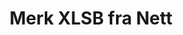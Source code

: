 ---
############################# Static ############################
layout: "auto-gen-annotation"

############################# Head ############################
head_title: "Nett XLSB Annotation API Annotate i C#"
head_description: "Net API for å lage og kommentere populære merknadstyper fra XLSB, bilder, tegninger og dokumentfilformater."

############################# Header ############################
title: "Merk XLSB fra Nett"
description: ""
bg_image: "https://cms.admin.containerize.com/templates/aspose/App_Themes/V3/images/bg/header1.png"
bg_overlay: false
button:
    enable: true
    icon: "fas fa-arrow-down"
    label: "Last ned gratis prøveversjon"
    link: "https://downloads.groupdocs.com/annotation/net"

############################# About ############################
about:
    enable: true
    title: "Om GroupDocs.Annotation for Net API"
    content: |
        GroupDocs.Annotation for Net API er et bibliotek som lar deg legge til merknader til PDF, Word og andre dokumenter på Mac, Windows eller Ubuntu. [GroupDocs.Annotation for Net](/annotation/net) er en innebygd Net API for å administrere merknader med omfattende støtte for å lage, legge til, redigere, slette, trekke ut og eksportere merknader fra bilder og diverse andre dokumenter. Den fullstendige listen over støttede dokumentformater kan du se på denne [siden](https://docs.groupdocs.com/annotation/net/supported-document-formats/).
        Dette biblioteket lar deg jobbe ikke bare med XLSB-dokumenter, men også med mange andre typer dokumenter som Word, Excel, PowerPoint, Outlook-e-post, Visio, Adobe, OpenDocument, OpenOffice, Photoshop, AutoCad og mange andre.
        GroupDocs.Annotation for Net API lar deg opprette og legge til nye notater, redigere merknader, trekke ut kommentarer, merknader og fjerne dem fra dokumenter. Biblioteket støtter 13 forskjellige merknadstyper, inkludert tekst, polylinje, område, understreking, punkt, vannmerke, pil, ellipse, teksterstatning, avstand, tekstfelt, ressursredaksjon i PDF, HTML, Microsoft Word-dokumenter, regneark, diagrammer, presentasjoner, tegninger, bilder og mange andre filformater.
        Eksemplet (se nedenfor) viser hvordan du arbeider med XLSB-dokumentet. I dette eksemplet kan du se hovedtrinnene for hvordan du arbeider med GroupDocs. Merknad: Konfigurer en lisens, åpne et dokument du vil jobbe med, opprette en merknad, legge til dataobjekter for å angi merknadsegenskaper i henhold til dine krav og lagre resultatet på ønsket sted. Du kan også se mer detaljert på de støttede funksjonene på vår [github side](https://github.com/groupdocs-annotation/GroupDocs.Annotation-for-.NET), eller i vår produkt [dokumentasjon](https://docs.groupdocs.com/annotation/net/getting-started/).

############################# Steps ############################
howTo_Add:
steps_Add:
    enable: true
    title_left: "Trinn for å legge til merknader til XLSB i Net"
    content_left: |
        [GroupDocs.Annotation](/annotation/net/) gjør det enkelt for Net-utviklere å legge til ulike merknadstyper til XLSB-filer i en hvilken som helst Net-basert applikasjon ved å implementere noen få enkle trinn.
        *   Lag svarobjekter med kommentar og dato.
        *   Opprett AreaAnnotation-objekt, angi områdealternativer og legg til svar.
        *   Opprett Annotator-objekt og legg til områdeanmerkning.
        *   Lagre utdatafil.
    title_right: "Systemkrav"
    content_right: |
        GroupDocs.Annotation for Net APIer støttes på alle større plattformer og operativsystemer. Før du utfører koden nedenfor, sørg for at du har følgende forutsetninger installert på systemet ditt.
        *   Operativsystemer: Microsoft Windows, Linux, MacOS
        *   Utviklingsmiljøer: Visual Studio, Xamarin, MonoDevelop
        *   Frameworks: .NET Framework, .NET Standard, .NET Core, Mono
        *   Last ned den nyeste versjonen av GroupDocs.Annotation for .NET fra [NuGet](https://www.nuget.org/packages/groupdocs.annotation)

############################# Preview ############################
preview_Add:
    enable: true
    title: Forhåndsvisning av merknader og kodeeksempel
    content: |
        ![Annotation preview image](https://docs.groupdocs.com/annotation/java/images/add-text-field-annotation.png)
    code: |
        ```cs
        //Add text field annotation to the document from local disk
        using (Annotator annotator = new Annotator("input.bmp"))
        {
            TextFieldAnnotation textField = new TextFieldAnnotation
            {
                BackgroundColor = 65535,
                Box = new Rectangle(100, 100, 100, 100),
                CreatedOn = DateTime.Now,
                Text = "Some text",
                FontColor = 65535,
                FontSize = 12,
                Message = "This is text field annotation",
                Opacity = 0.7,
                PageNumber = 0,
                PenStyle = PenStyle.Dot,
                PenWidth = 3,
                FontFamily = "Arial",
                TextHorizontalAlignment = HorizontalAlignment.Center,
                Replies = new List
                {
                    new Reply
                    {
                        Comment = "First comment",
                        RepliedOn = DateTime.Now
                    },
                    new Reply
                    {
                        Comment = "Second comment",
                        RepliedOn = DateTime.Now
                    }
                }
            };
            annotator.Add(textField);
            annotator.Save("result.bmp");
        }
        ```

############################# Steps ############################
howTo_Remove:
steps_Remove:
    enable: true
    title_left: "Trinn for å fjerne merknader fra XLSB i Net"
    content_left: |
        [GroupDocs.Annotation](/annotation/net/) gjør det enklere for Net-utviklere å fjerne merknadsdetaljer fra XLSB-filer i en hvilken som helst Net-basert applikasjon ved å implementere noen få enkle trinn.
        *   Lag svarobjekter med kommentar og dato.
        *   Instantier SaveOptions-objektet og sett AnnotationTypes = AnnotationType.None.
        *   Anrop lagringsmetode med resulterende dokumentbane eller strøm og SaveOptions-objekt.

############################# Preview ############################
preview_Remove:
    enable: true
    code: |
        ```cs
        // 1- How to remove annotation from document using annotation index
        
        using (Annotator annotator = new Annotator("result.bmp"))
        {
            annotator.Remove(0);
            annotator.Save("removed.bmp");
        }
        
        // 2- How to remove annotation from document using annotation object
        
        using (Annotator annotator = new Annotator("result.bmp"))
        {
            var tmp = annotator.Get();
            annotator.Remove(tmp[0]);
            annotator.Save("removed.bmp");
        }
        
        // 3- How to remove some annotations from document using list of ID’s
        
        using (Annotator annotator = new Annotator("result.bmp"))
        {
            var idList = new List{1, 2, 3};
            annotator.Remove(idList);
            annotator.Save("removed.bmp");
        }
        
        // 4- How to remove some annotations from document using list of annotations
        
        using (Annotator annotator = new Annotator("result.bmp"))
        {
            var tmp = annotator.Get();
            annotator.Remove(tmp);
            annotator.Save("removed.bmp");
        }
        ```

############################# Steps ############################
howTo_Edit:
steps_Edit:
    enable: true
    title_left: "Trinn for å redigere merknader fra XLSB i Net"
    content_left: |
        [GroupDocs.Annotation](/annotation/net/) gjør det enklere for Net-utviklere å oppdatere ulike merknadsegenskaper fra XLSB-filer i en hvilken som helst Net-basert applikasjon ved å implementere noen få enkle trinn.
        *   Instantier Annotator-objekt med inndatadokumentbane eller strøm med instansierte LoadOptions med ImportAnnotations = true.
        *   Opprett en AnnotationBase-implementering og sett ID-en til den eksisterende merknaden (hvis merknaden med den ID-en ikke blir funnet, vil ingenting bli endret) eller stiliste med merknader (alle eksisterende merknader vil bli fjernet).
        *   Anrop oppdateringsmetode for Annotator-objekt med beståtte merknader.
        *   Anrop lagringsmetode med resulterende dokumentbane eller strøm og SaveOptions-objekt.

############################# Preview ############################
preview_Edit:
    enable: true
    code: |
        ```cs
        // open annotated document
        using (Annotator annotator = new Annotator("result.bmp"))
        {
            //assuming we are going to change some properties of existing annotation
                AreaAnnotation updated = new AreaAnnotation
                    {
                            // It's important to set existed annotation Id
                            Id = 1,
                            BackgroundColor = 255,
                            Box = new Rectangle(0, 0, 50, 200),
                            CreatedOn = DateTime.Now,
                            Message = "This is updated annotation",
                            Replies = new List
                            {
                                new Reply
                                {
                                    Comment = "Updated first comment",
                                    RepliedOn = DateTime.Now
                                },
                                new Reply
                                {
                                    Comment = "Updated second comment",
                                    RepliedOn = DateTime.Now
                                }
                            }
                        };
                // update annotation
                annotator.Update(updated);
                annotator.Save("result.bmp");
        }
        ```

############################# Steps ############################
howTo_Extract:
steps_Extract:
    enable: true
    title_left: "Trinn for å trekke ut merknader fra XLSB i Net"
    content_left: |
        [GroupDocs.Annotation](/annotation/net/) gjør det enkelt for Net-utviklere å kommentere dokumenter og trekke ut merknadsinformasjon fra XLSB-filer i en hvilken som helst Net-basert applikasjon ved å implementere noen få enkle trinn.
        *   Lag svarobjekter med kommentar og dato.
        *   Instantier LoadOptions-objektet og kall SetImportAnnotations med sant argument.
        *   Definer variabel med typen List.
        *   Ring hent-metoden og returner resultatet til variabelen ovenfor.

############################# Preview ############################
preview_Extract:
    enable: true
    code: |
        ```cs
        // for using this example input file ("annotated.bmp") must be with annotations
        using (Annotator annotator = new Annotator("annotated.bmp"))
        {
            List annotations = annotator.Get();
            XmlSerializer formatter = new XmlSerializer(typeof(List));
            using (FileStream fs = new FileStream("annotations.xml", FileMode.Create))
            {
                fs.SetLength(0);
                formatter.Serialize(fs, annotations);
            }
        }
        ```

############################# Demos ############################
demos:
    enable: true
    title: "Live-demoer for å legge til, fjerne, redigere, trekke ut merknader til dokumenter og bilder"
    content: |
        Legg til, fjern, rediger og trekk ut merknader til XLSB-filen akkurat nå ved å gå til nettstedet [GroupDocs.Annotation Live Demos](https://products.groupdocs.app/annotation/family). Live-demoen har følgende fordeler

############################# About Formats ############################
about_formats:
    enable: true
    format:
        # format loop
        - icon: "far fa-file-xlsb"
          title: "Om XLSB filformat"
          content: |
            XLSB-filformatet spesifiserer Excel Binary File Format, som er en samling av poster og strukturer som spesifiserer Excel-arbeidsbokinnhold. Innholdet kan inkludere ustrukturerte eller semistrukturerte tabeller med tall, tekst, eller både tall og tekst, formler, eksterne dataforbindelser, diagrammer og bilder. I motsetning til XLSX (som er basert på Open XML-filformat), representerer XLSB en binær Excel-arbeidsbokfil. XLSB-filer kan leses og skrives til raskere, noe som gjør dem nyttige for arbeid med store filer. XLSB brukes sjelden til å lagre arbeidsbøker da XLSX (og tidligere XLS) er de vanligste brukervalgte filformatene for lagring av arbeidsbøker. Den kan åpnes av Microsoft Office 2007 og nyere.

          link: "https://docs.fileformat.com/image/xlsb/"

############################# More Formats ############################
more_formats:
    enable: true
    title: "Arbeide med andre populære dokumentformater"
    content: |
        Oppdater merknadsegenskaper fra noen av de populære filformatene som angitt nedenfor.
    format:
        # format loop
        - name: "Annotate PDF document"
          link: "https://products.groupdocs.com/annotation/net/pdf/"
          description: "Adobe Portable Document Format"

        # format loop
        - name: "Annotate DOC document"
          link: "https://products.groupdocs.com/annotation/net/doc/"
          description: "Microsoft Word Document"

        # format loop
        - name: "Annotate DOCM document"
          link: "https://products.groupdocs.com/annotation/net/docm/"
          description: "Microsoft Word Macro-Enabled Document"

        # format loop
        - name: "Annotate DOCX document"
          link: "https://products.groupdocs.com/annotation/net/docx/"
          description: "Microsoft Word Open XML Document"

        # format loop
        - name: "Annotate DOT document"
          link: "https://products.groupdocs.com/annotation/net/dot/"
          description: "Microsoft Word Document Template"

        # format loop
        - name: "Annotate DOTX document"
          link: "https://products.groupdocs.com/annotation/net/dotx/"
          description: "Word Open XML Document Template"

        # format loop
        - name: "Annotate RTF document"
          link: "https://products.groupdocs.com/annotation/net/rtf/"
          description: "Rich Text Document"

        # format loop
        - name: "Annotate ODT document"
          link: "https://products.groupdocs.com/annotation/net/odt/"
          description: "Open Document Text"

        # format loop
        - name: "Annotate XLS document"
          link: "https://products.groupdocs.com/annotation/net/xls/"
          description: "Microsoft Excel Binary File Format"

        # format loop
        - name: "Annotate XLSX document"
          link: "https://products.groupdocs.com/annotation/net/xlsx/"
          description: "Microsoft Excel Open XML Spreadsheet"

        # format loop
        - name: "Annotate XLSM document"
          link: "https://products.groupdocs.com/annotation/net/xlsm/"
          description: "Microsoft Excel Macro-Enabled Spreadsheet"

        # format loop
        - name: "Annotate XLSB document"
          link: "https://products.groupdocs.com/annotation/net/xlsb/"
          description: "Microsoft Excel Binary Worksheet"

        # format loop
        - name: "Annotate ODS document"
          link: "https://products.groupdocs.com/annotation/net/ods/"
          description: "Open Document Spreadsheet"

        # format loop
        - name: "Annotate PPT document"
          link: "https://products.groupdocs.com/annotation/net/ppt/"
          description: "PowerPoint Presentation"

        # format loop
        - name: "Annotate PPTX document"
          link: "https://products.groupdocs.com/annotation/net/pptx/"
          description: "PowerPoint Open XML Presentation"

        # format loop
        - name: "Annotate PPSX document"
          link: "https://products.groupdocs.com/annotation/net/ppsx/"
          description: "PowerPoint Open XML Slide Show"

        # format loop
        - name: "Annotate POTM document"
          link: "https://products.groupdocs.com/annotation/net/potm/"
          description: "Microsoft PowerPoint Template"

        # format loop
        - name: "Annotate PPTM document"
          link: "https://products.groupdocs.com/annotation/net/pptm/"
          description: "Microsoft PowerPoint Presentation"

        # format loop
        - name: "Annotate PPS document"
          link: "https://products.groupdocs.com/annotation/net/pps/"
          description: "Microsoft PowerPoint 97-2003 Slide Show"

        # format loop
        - name: "Annotate ODP document"
          link: "https://products.groupdocs.com/annotation/net/odp/"
          description: "OpenDocument Presentation"

        # format loop
        - name: "Annotate HTML document"
          link: "https://products.groupdocs.com/annotation/net/html/"
          description: "HyperText Markup Language"

        # format loop
        - name: "Annotate TIFF document"
          link: "https://products.groupdocs.com/annotation/net/tiff/"
          description: "Tagged Image File Format"

        # format loop
        - name: "Annotate JPEG document"
          link: "https://products.groupdocs.com/annotation/net/jpeg/"
          description: "JPEG Image"

        # format loop
        - name: "Annotate PNG document"
          link: "https://products.groupdocs.com/annotation/net/png/"
          description: "Portable Network Graphic"

        # format loop
        - name: "Annotate EML document"
          link: "https://products.groupdocs.com/annotation/net/eml/"
          description: "E-mail Message"

        # format loop
        - name: "Annotate MSG document"
          link: "https://products.groupdocs.com/annotation/net/msg/"
          description: "Microsoft Outlook E-mail Message"

        # format loop
        - name: "Annotate VSD document"
          link: "https://products.groupdocs.com/annotation/net/vsd/"
          description: "Microsoft Visio 2003-2010 Drawing"

        # format loop
        - name: "Annotate VSDX document"
          link: "https://products.groupdocs.com/annotation/net/vsdx/"
          description: "Microsoft Visio Drawing"

        # format loop
        - name: "Annotate VSS document"
          link: "https://products.groupdocs.com/annotation/net/vss/"
          description: "Microsoft Visio 2003-2010 Stencil"

        # format loop
        - name: "Annotate VST document"
          link: "https://products.groupdocs.com/annotation/net/vst/"
          description: "Microsoft Visio 2013 Stencil"

        # format loop
        - name: "Annotate DWG document"
          link: "https://products.groupdocs.com/annotation/net/dwg/"
          description: "Autodesk Design Data Formats"

        # format loop
        - name: "Annotate DXF document"
          link: "https://products.groupdocs.com/annotation/net/dxf/"
          description: "AutoCAD Drawing Interchange"

        # format loop
        - name: "Annotate DCM document"
          link: "https://products.groupdocs.com/annotation/net/dcm/"
          description: "Digital Imaging and Communications in Medicine"

        # format loop
        - name: "Annotate WMF document"
          link: "https://products.groupdocs.com/annotation/net/wmf/"
          description: "Windows Metafile"

        # format loop
        - name: "Annotate EMF document"
          link: "https://products.groupdocs.com/annotation/net/emf/"
          description: "Enhanced Metafile Format"


############################# Back to top ###############################
back_to_top:
    enable: true
---